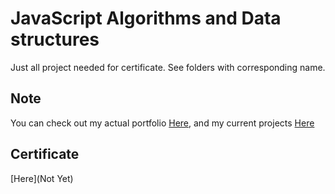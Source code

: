 
# JavaScript Algorithms and Data structures

Just all project needed for certificate. See folders with corresponding name.

## Note

You can check out my actual portfolio [Here](https://www.thatlukaszguy.dev/home),
and my current projects [Here](https://www.thatlukaszguy.dev/projects)


## Certificate

[Here](Not Yet)
